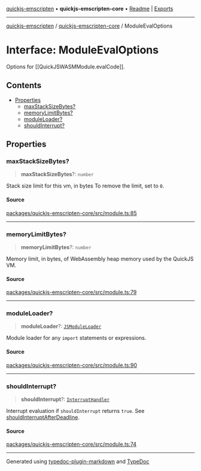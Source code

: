 [quickjs-emscripten](../../packages.md) • **quickjs-emscripten-core** • [Readme](../README.md) \| [Exports](../exports.md)

***

[quickjs-emscripten](../../packages.md) / [quickjs-emscripten-core](../exports.md) / ModuleEvalOptions

# Interface: ModuleEvalOptions

Options for [[QuickJSWASMModule.evalCode]].

## Contents

- [Properties](ModuleEvalOptions.md#properties)
  - [maxStackSizeBytes?](ModuleEvalOptions.md#maxstacksizebytes)
  - [memoryLimitBytes?](ModuleEvalOptions.md#memorylimitbytes)
  - [moduleLoader?](ModuleEvalOptions.md#moduleloader)
  - [shouldInterrupt?](ModuleEvalOptions.md#shouldinterrupt)

## Properties

### maxStackSizeBytes?

> **maxStackSizeBytes**?: `number`

Stack size limit for this vm, in bytes
To remove the limit, set to `0`.

#### Source

[packages/quickjs-emscripten-core/src/module.ts:85](https://github.com/justjake/quickjs-emscripten/blob/main/packages/quickjs-emscripten-core/src/module.ts#L85)

***

### memoryLimitBytes?

> **memoryLimitBytes**?: `number`

Memory limit, in bytes, of WebAssembly heap memory used by the QuickJS VM.

#### Source

[packages/quickjs-emscripten-core/src/module.ts:79](https://github.com/justjake/quickjs-emscripten/blob/main/packages/quickjs-emscripten-core/src/module.ts#L79)

***

### moduleLoader?

> **moduleLoader**?: [`JSModuleLoader`](JSModuleLoader.md)

Module loader for any `import` statements or expressions.

#### Source

[packages/quickjs-emscripten-core/src/module.ts:90](https://github.com/justjake/quickjs-emscripten/blob/main/packages/quickjs-emscripten-core/src/module.ts#L90)

***

### shouldInterrupt?

> **shouldInterrupt**?: [`InterruptHandler`](../exports.md#interrupthandler)

Interrupt evaluation if `shouldInterrupt` returns `true`.
See [shouldInterruptAfterDeadline](../exports.md#shouldinterruptafterdeadline).

#### Source

[packages/quickjs-emscripten-core/src/module.ts:74](https://github.com/justjake/quickjs-emscripten/blob/main/packages/quickjs-emscripten-core/src/module.ts#L74)

***

Generated using [typedoc-plugin-markdown](https://www.npmjs.com/package/typedoc-plugin-markdown) and [TypeDoc](https://typedoc.org/)
